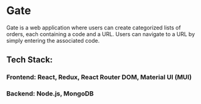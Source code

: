 # Gate
Gate is a web application where users can create categorized lists of orders, each containing a code and a URL. Users can navigate to a URL by simply entering the associated code.

## Tech Stack:

### Frontend: React, Redux, React Router DOM, Material UI (MUI)
### Backend: Node.js, MongoDB
